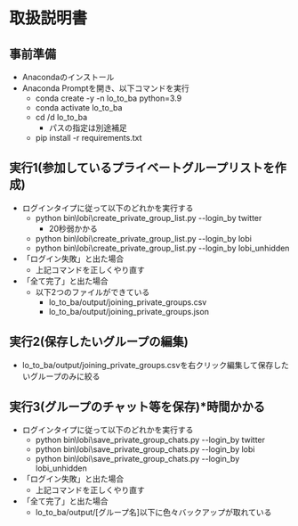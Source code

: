 # 取扱説明書
## 事前準備
- Anacondaのインストール
- Anaconda Promptを開き、以下コマンドを実行
  - conda create -y -n lo_to_ba python=3.9  
  - conda activate lo_to_ba  
  - cd /d lo_to_ba
    - パスの指定は別途補足
  - pip install -r requirements.txt

## 実行1(参加しているプライベートグループリストを作成)
- ログインタイプに従って以下のどれかを実行する
  - python bin\lobi\create_private_group_list.py --login_by twitter
    - 20秒弱かかる
  - python bin\lobi\create_private_group_list.py --login_by lobi
  - python bin\lobi\create_private_group_list.py --login_by lobi_unhidden
- 「ログイン失敗」と出た場合
  - 上記コマンドを正しくやり直す
- 「全て完了」と出た場合
  - 以下2つのファイルができている
    - lo_to_ba/output/joining_private_groups.csv
    - lo_to_ba/output/joining_private_groups.json

## 実行2(保存したいグループの編集)
  - lo_to_ba/output/joining_private_groups.csvを右クリック編集して保存したいグループのみに絞る

## 実行3(グループのチャット等を保存)*時間かかる
- ログインタイプに従って以下のどれかを実行する
  - python bin\lobi\save_private_group_chats.py --login_by twitter
  - python bin\lobi\save_private_group_chats.py --login_by lobi
  - python bin\lobi\save_private_group_chats.py --login_by lobi_unhidden
- 「ログイン失敗」と出た場合
  - 上記コマンドを正しくやり直す
- 「全て完了」と出た場合
  - lo_to_ba/output/[グループ名]以下に色々バックアップが取れている
